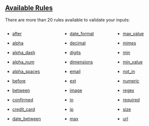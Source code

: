 ## [Available Rules](#available-rules)

There are more than 20 rules available to validate your inputs:

<div class="columns is-multiline">
  <div class="column is-4"> 

- [after](rules.html#rule-after)
- [alpha](rules.html#rule-alpha)
- [alpha_dash](rules.html#rule-alpha_dash)
- [alpha_num](rules.html#rule-alpha_num)
- [alpha_spaces](rules.html#rule-alpha_spaces)
- [before](rules.html#rule-before)
- [between](rules.html#rule-between)
- [confirmed](rules.html#rule-confirmed)
- [credit_card](rules.html#rule-credit_card)
- [date_between](rules.html#rule-date_between)

  </div>

  <div class="column is-4">

[comment]: #

- [date_format](rules.html#rule-date_format)
- [decimal](rules.html#rule-decimal)
- [digits](rules.html#rule-digits)
- [dimensions](rules.html#rule-dimensions)
- [email](rules.html#rule-email)
- [ext](rules.html#rule-ext)
- [image](rules.html#rule-image)
- [in](rules.html#rule-in)
- [ip](rules.html#rule-ip)
- [max](rules.html#rule-max)


  </div>

  <div class="column is-4">

[comment]: #

- [max_value](rules.html#rule-max_value)
- [mimes](rules.html#rule-mimes)
- [min](rules.html#rule-min)
- [min_value](rules.html#rule-min_value)
- [not_in](rules.html#rule-not_in)
- [numeric](rules.html#rule-numeric)
- [regex](rules.html#rule-regex)
- [required](rules.html#rule-required)
- [size](rules.html#rule-size)
- [url](rules.html#rule-url)


  </div>
</div>